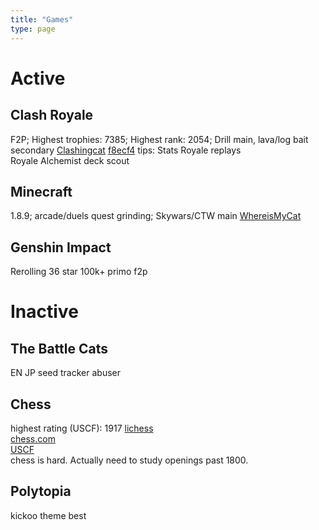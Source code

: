 ```yaml
---
title: "Games"
type: page
---
```


# Active

## Clash Royale

F2P; Highest trophies: 7385; Highest rank: 2054; Drill main, lava/log bait secondary
[Clashingcat](https://royaleapi.com/player/920C228C) [f8ecf4](https://royaleapi.com/player/JPLV9VRVL)
tips:
Stats Royale replays  
Royale Alchemist deck scout  

## Minecraft

1.8.9; arcade/duels quest grinding; Skywars/CTW main
[WhereisMyCat](https://plancke.io/hypixel/player/stats/WhereisMyCat)

## Genshin Impact

Rerolling 36 star 100k+ primo f2p

# Inactive

## The Battle Cats

EN JP seed tracker abuser

## Chess

highest rating (USCF): 1917
[lichess](https://lichess.org/@/zippycollar)  
[chess.com](https://www.chess.com/member/zippycollar)  
[USCF](https://www.uschess.org/msa/MbrDtlMain.php?15201162)  
chess is hard. Actually need to study openings past 1800.

## Polytopia

kickoo theme best

